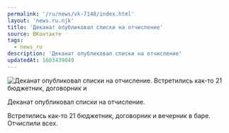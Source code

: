 ```yaml
---
permalink: '/ru/news/vk-7148/index.html'
layout: 'news.ru.njk'
title: 'Деканат опубликовал списки на отчисление'
source: ВКонтакте
tags:
  - news_ru
description: 'Деканат опубликовал списки на отчисление'
updatedAt: 1603439049
---
```

![Деканат опубликовал списки на отчисление. Встретились как-то 21 бюджетник, договорник и](https://sun9-40.userapi.com/impg/WI54dQu81foKHbaPV9zaVXwTqS0Z6pTjLe1cYw/P41w3exynd4.jpg?size=808x1080&quality=96&proxy=1&sign=cbe52bc64669836c31ea181f26eab5a0&c_uniq_tag=ibQta3hLWp-ZD-sVaEyqe324LdsED9MNTiwCzDmSayY&type=album)

Деканат опубликовал списки на отчисление.

Встретились как-то 21 бюджетник, договорник и вечерник в баре. Отчислили всех.
